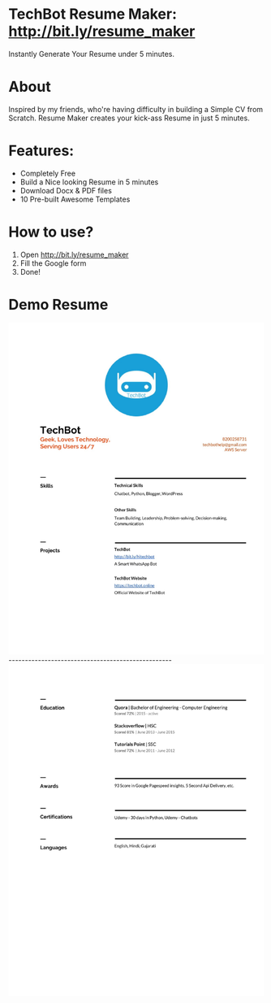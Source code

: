 # TechBot Resume Maker: http://bit.ly/resume_maker
Instantly Generate Your Resume under 5 minutes.

# About
Inspired by my friends, who're having difficulty in building a Simple CV from Scratch. Resume Maker creates your kick-ass Resume in just 5 minutes.

# Features:
* Completely Free
* Build a Nice looking Resume in 5 minutes
* Download Docx & PDF files
* 10 Pre-built Awesome Templates

# How to use?
1. Open http://bit.ly/resume_maker
2. Fill the Google form
3. Done! 

# Demo Resume
<img src="./assets/cv1.jpg">
--------------------------------------------------
<img src="./assets/cv2.jpg">
